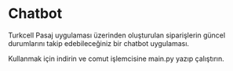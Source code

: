 # Chatbot


Turkcell Pasaj uygulaması üzerinden oluşturulan siparişlerin güncel durumlarını takip edebileceğiniz bir chatbot uygulaması.

Kullanmak için indirin ve comut işlemcisine main.py yazıp çalıştırın.
